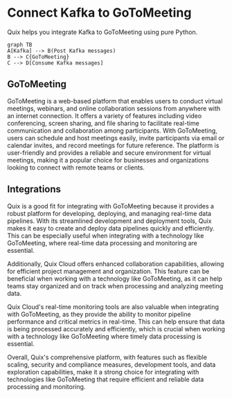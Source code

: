 # Connect Kafka to GoToMeeting

Quix helps you integrate Kafka to GoToMeeting using pure Python.

```mermaid
graph TB
A[Kafka] --> B(Post Kafka messages)
B --> C{GoToMeeting}
C --> D[Consume Kafka messages]
```

## GoToMeeting

GoToMeeting is a web-based platform that enables users to conduct virtual meetings, webinars, and online collaboration sessions from anywhere with an internet connection. It offers a variety of features including video conferencing, screen sharing, and file sharing to facilitate real-time communication and collaboration among participants. With GoToMeeting, users can schedule and host meetings easily, invite participants via email or calendar invites, and record meetings for future reference. The platform is user-friendly and provides a reliable and secure environment for virtual meetings, making it a popular choice for businesses and organizations looking to connect with remote teams or clients.

## Integrations

Quix is a good fit for integrating with GoToMeeting because it provides a robust platform for developing, deploying, and managing real-time data pipelines. With its streamlined development and deployment tools, Quix makes it easy to create and deploy data pipelines quickly and efficiently. This can be especially useful when integrating with a technology like GoToMeeting, where real-time data processing and monitoring are essential.

Additionally, Quix Cloud offers enhanced collaboration capabilities, allowing for efficient project management and organization. This feature can be beneficial when working with a technology like GoToMeeting, as it can help teams stay organized and on track when processing and analyzing meeting data.

Quix Cloud's real-time monitoring tools are also valuable when integrating with GoToMeeting, as they provide the ability to monitor pipeline performance and critical metrics in real-time. This can help ensure that data is being processed accurately and efficiently, which is crucial when working with a technology like GoToMeeting where timely data processing is essential.

Overall, Quix's comprehensive platform, with features such as flexible scaling, security and compliance measures, development tools, and data exploration capabilities, make it a strong choice for integrating with technologies like GoToMeeting that require efficient and reliable data processing and monitoring.

